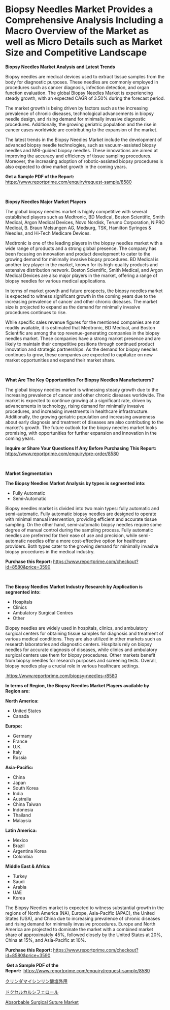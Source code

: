 <p><h1>Biopsy Needles Market Provides a Comprehensive Analysis Including a Macro Overview of the Market as well as Micro Details such as Market Size and Competitive Landscape</h1></p><p><strong>Biopsy Needles Market Analysis and Latest Trends</strong></p>
<p><p>Biopsy needles are medical devices used to extract tissue samples from the body for diagnostic purposes. These needles are commonly employed in procedures such as cancer diagnosis, infection detection, and organ function evaluation. The global Biopsy Needles Market is experiencing steady growth, with an expected CAGR of 3.50% during the forecast period. </p><p>The market growth is being driven by factors such as the increasing prevalence of chronic diseases, technological advancements in biopsy needle design, and rising demand for minimally invasive diagnostic procedures. Additionally, the growing geriatric population and the rise in cancer cases worldwide are contributing to the expansion of the market.</p><p>The latest trends in the Biopsy Needles Market include the development of advanced biopsy needle technologies, such as vacuum-assisted biopsy needles and MRI-guided biopsy needles. These innovations are aimed at improving the accuracy and efficiency of tissue sampling procedures. Moreover, the increasing adoption of robotic-assisted biopsy procedures is also expected to drive market growth in the coming years.</p></p>
<p><strong>Get a Sample PDF of the Report:&nbsp;</strong> <a href="https://www.reportprime.com/enquiry/request-sample/8580">https://www.reportprime.com/enquiry/request-sample/8580</a></p>
<p>&nbsp;</p>
<p><strong>Biopsy Needles Major Market Players</strong></p>
<p><p>The global biopsy needles market is highly competitive with several established players such as Medtronic, BD Medical, Boston Scientific, Smith Medical, Argon Medical Devices, Novo Nordisk, Terumo Corporation, NIPRO Medical, B. Braun Melsungen AG, Medsurg, TSK, Hamilton Syringes & Needles, and Hi-Tech Medicare Devices. </p><p>Medtronic is one of the leading players in the biopsy needles market with a wide range of products and a strong global presence. The company has been focusing on innovation and product development to cater to the growing demand for minimally invasive biopsy procedures. BD Medical is another key player in the market, known for its high-quality products and extensive distribution network. Boston Scientific, Smith Medical, and Argon Medical Devices are also major players in the market, offering a range of biopsy needles for various medical applications.</p><p>In terms of market growth and future prospects, the biopsy needles market is expected to witness significant growth in the coming years due to the increasing prevalence of cancer and other chronic diseases. The market size is projected to expand as the demand for minimally invasive procedures continues to rise. </p><p>While specific sales revenue figures for the mentioned companies are not readily available, it is estimated that Medtronic, BD Medical, and Boston Scientific are among the top revenue-generating companies in the biopsy needles market. These companies have a strong market presence and are likely to maintain their competitive positions through continued product innovation and strategic partnerships. As the demand for biopsy needles continues to grow, these companies are expected to capitalize on new market opportunities and expand their market share.</p></p>
<p>&nbsp;</p>
<p><strong>What Are The Key Opportunities For Biopsy Needles Manufacturers?</strong></p>
<p><p>The global biopsy needles market is witnessing steady growth due to the increasing prevalence of cancer and other chronic diseases worldwide. The market is expected to continue growing at a significant rate, driven by advancements in technology, rising demand for minimally invasive procedures, and increasing investments in healthcare infrastructure. Additionally, the growing geriatric population and increasing awareness about early diagnosis and treatment of diseases are also contributing to the market's growth. The future outlook for the biopsy needles market looks promising, with opportunities for further expansion and innovation in the coming years.</p></p>
<p><strong>Inquire or Share Your Questions If Any Before Purchasing This Report:</strong> <a href="https://www.reportprime.com/enquiry/pre-order/8580">https://www.reportprime.com/enquiry/pre-order/8580</a></p>
<p>&nbsp;</p>
<p><strong>Market Segmentation</strong></p>
<p><strong>The Biopsy Needles Market Analysis by types is segmented into:</strong></p>
<p><ul><li>Fully Automatic</li><li>Semi-Automatic</li></ul></p>
<p><p>Biopsy needles market is divided into two main types: fully automatic and semi-automatic. Fully automatic biopsy needles are designed to operate with minimal manual intervention, providing efficient and accurate tissue sampling. On the other hand, semi-automatic biopsy needles require some degree of manual control during the sampling process. Fully automatic needles are preferred for their ease of use and precision, while semi-automatic needles offer a more cost-effective option for healthcare providers. Both types cater to the growing demand for minimally invasive biopsy procedures in the medical industry.</p></p>
<p><strong>Purchase this Report:&nbsp;</strong><a href="https://www.reportprime.com/checkout?id=8580&price=3590">https://www.reportprime.com/checkout?id=8580&price=3590</a></p>
<p>&nbsp;</p>
<p><strong>The Biopsy Needles Market Industry Research by Application is segmented into:</strong></p>
<p><ul><li>Hospitals</li><li>Clinics</li><li>Ambulatory Surgical Centres</li><li>Other</li></ul></p>
<p><p>Biopsy needles are widely used in hospitals, clinics, and ambulatory surgical centers for obtaining tissue samples for diagnosis and treatment of various medical conditions. They are also utilized in other markets such as research laboratories and diagnostic centers. Hospitals rely on biopsy needles for accurate diagnosis of diseases, while clinics and ambulatory surgical centers use them for biopsy procedures. Other markets benefit from biopsy needles for research purposes and screening tests. Overall, biopsy needles play a crucial role in various healthcare settings.</p></p>
<p><a href="https://www.reportprime.com/biopsy-needles-r8580">&nbsp;https://www.reportprime.com/biopsy-needles-r8580</a></p>
<p><strong>In terms of Region, the Biopsy Needles Market Players available by Region are:</strong></p>
<p>
    <p> <strong> North America: </strong>
        <ul>
            <li>United States</li>
            <li>Canada</li>
        </ul>
        </p> 
    <p> <strong> Europe: </strong>
        <ul>
            <li>Germany</li>
            <li>France</li>
            <li>U.K.</li>
            <li>Italy</li>
            <li>Russia</li>
        </ul>
        </p> 
    <p> <strong> Asia-Pacific: </strong>
        <ul>
            <li>China</li>
            <li>Japan</li>
            <li>South Korea</li>
            <li>India</li>
            <li>Australia</li>
            <li>China Taiwan</li>
            <li>Indonesia</li>
            <li>Thailand</li>
            <li>Malaysia</li>
        </ul>
        </p> 
    <p> <strong> Latin America: </strong>
        <ul>
            <li>Mexico</li>
            <li>Brazil</li>
            <li>Argentina Korea</li>
            <li>Colombia</li>
        </ul>
        </p> 
    <p> <strong> Middle East & Africa: </strong>
        <ul>
            <li>Turkey</li>
            <li>Saudi</li>
            <li>Arabia</li>
            <li>UAE</li>
            <li>Korea</li>
        </ul>
    </p>
    </p>
<p><p>The Biopsy Needles market is expected to witness substantial growth in the regions of North America (NA), Europe, Asia-Pacific (APAC), the United States (USA), and China due to increasing prevalence of chronic diseases and rising demand for minimally invasive procedures. Europe and North America are projected to dominate the market with a combined market share of approximately 45%, followed closely by the United States at 20%, China at 15%, and Asia-Pacific at 10%.</p></p>
<p><strong>Purchase this Report: </strong><a href="https://www.reportprime.com/checkout?id=8580&price=3590">https://www.reportprime.com/checkout?id=8580&price=3590</a></p>
<p>&nbsp;<strong>Get a Sample PDF of the Report:&nbsp;&nbsp;</strong><a href="https://www.reportprime.com/enquiry/request-sample/8580">https://www.reportprime.com/enquiry/request-sample/8580</a></p>
<p><strong></strong></p>
<p><p><a href="https://github.com/marbadji/Market-Research-Report-List-1/blob/main/156253523002.md">クリンダマイシンリン酸塩外用</a></p><p><a href="https://github.com/KaydenJohns1964/Market-Research-Report-List-1/blob/main/576743223003.md">ドクセルカルシフェロール</a></p><p><a href="https://github.com/mancsybtousav/Market-Research-Report-List-2/blob/main/absorbable-surgical-suture-market.md">Absorbable Surgical Suture Market</a></p></p>
